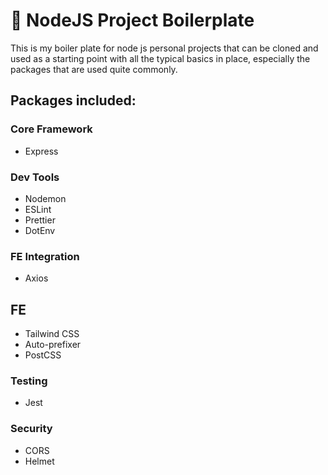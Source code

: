 # 🧱 NodeJS Project Boilerplate
This is my boiler plate for node js personal projects that can be cloned and used as a starting point with all the typical basics in place, especially the packages that are used quite commonly. 

## Packages included:

### Core Framework
- Express

### Dev Tools
- Nodemon
- ESLint
- Prettier
- DotEnv

### FE Integration
- Axios

## FE
- Tailwind CSS
- Auto-prefixer
- PostCSS

### Testing
- Jest

### Security
- CORS
- Helmet
